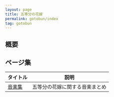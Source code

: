 ```yaml
---
layout: page
title: 五等分の花嫁
permalink: gotobun/index
tag: gotobun
---
```


## 概要

## ページ集

|タイトル|説明|
|--|--|
|[音楽集](./gotobun/music)|五等分の花嫁に関する音楽まとめ|
